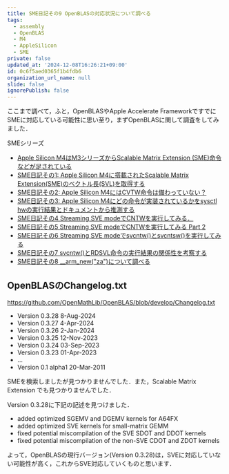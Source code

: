 ```yaml
---
title: SME日記その9 OpenBLASの対応状況について調べる
tags:
  - assembly
  - OpenBLAS
  - M4
  - AppleSilicon
  - SME
private: false
updated_at: '2024-12-08T16:26:21+09:00'
id: 0c6f5aed0365f1b4fdb6
organization_url_name: null
slide: false
ignorePublish: false
---
```

ここまで調べて，ふと，OpenBLASやApple Accelerate FrameworkですでにSMEに対応している可能性に思い至り，まずOpenBLASに関して調査をしてみました．

SMEシリーズ

- [Apple Silicon M4はM3シリーズからScalable Matrix Extension (SME)命令などが足されている](https://qiita.com/zacky1972/items/69fd802fd41ae4d7d469)
- [SME日記その1: Apple Silicon M4に搭載されたScalable Matrix Extension(SME)のベクトル長(SVL)を取得する](https://qiita.com/zacky1972/items/231fd22a1fdef15d4108)
- [SME日記その2: Apple Silicon M4にはCVTW命令は備わっていない？](https://qiita.com/zacky1972/items/a4fc98614df085586175)
- [SME日記その3: Apple Silicon M4にどの命令が実装されているかをsysctl hwの実行結果とドキュメントから推測する](https://qiita.com/zacky1972/items/427035001554cb9768bc)
- [SME日記その4 Streaming SVE modeでCNTWを実行してみる．](https://qiita.com/zacky1972/items/3182fa1693983846205d)
- [SME日記その5 Streaming SVE modeでCNTWを実行してみる Part 2](https://qiita.com/zacky1972/items/b7b5dd456fe021b30eb2)
- [SME日記その6 Streaming SVE modeでsvcntw()とsvcntsw()を実行してみる](https://qiita.com/zacky1972/items/7d4ec630d54564ebb9b3)
- [SME日記その7 svcntw()とRDSVL命令の実行結果の関係性を考察する](https://qiita.com/zacky1972/items/48cf7577e254b8c3a0b6)
- [SME日記その8 __arm_new("za")について調べる](https://qiita.com/zacky1972/items/762b73b3414369d762ad)

## OpenBLASのChangelog.txt

https://github.com/OpenMathLib/OpenBLAS/blob/develop/Changelog.txt

- Version 0.3.28 8-Aug-2024
- Version 0.3.27 4-Apr-2024
- Version 0.3.26 2-Jan-2024
- Version 0.3.25 12-Nov-2023
- Version 0.3.24 03-Sep-2023
- Version 0.3.23 01-Apr-2023
- ...
- Version 0.1 alpha1 20-Mar-2011

SMEを検索しましたが見つかりませんでした．また，Scalable Matrix Extension でも見つかりませんでした．

Version 0.3.28に下記の記述を見つけました．

- added optimized SGEMV and DGEMV kernels for A64FX
- added optimized SVE kernels for small-matrix GEMM
- fixed potential miscompilation of the SVE SDOT and DDOT kernels
- fixed potential miscompilation of the non-SVE CDOT and ZDOT kernels

よって，OpenBLASの現行バージョン(Version 0.3.28)は，SVEに対応していない可能性が高く，これからSVE対応していくものと思います．

